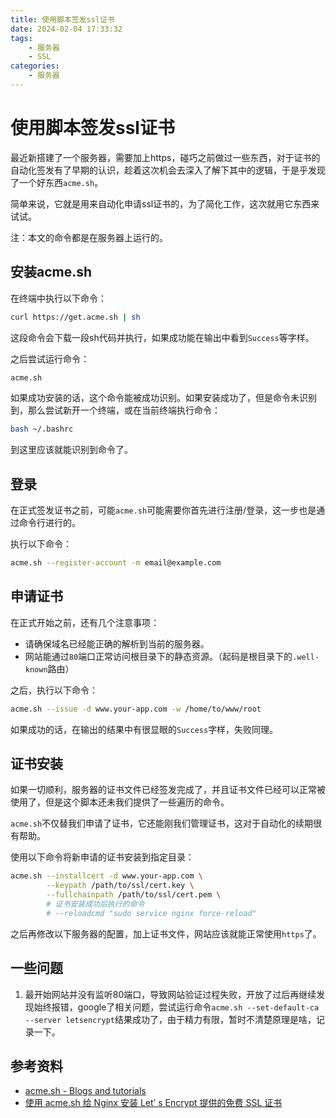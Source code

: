 ```yaml
---
title: 使用脚本签发ssl证书
date: 2024-02-04 17:33:32
tags:
	- 服务器
	- SSL
categories:
	- 服务器
---
```


# 使用脚本签发ssl证书

最近新搭建了一个服务器，需要加上https，碰巧之前做过一些东西，对于证书的自动化签发有了早期的认识，趁着这次机会去深入了解下其中的逻辑，于是乎发现了一个好东西`acme.sh`。

简单来说，它就是用来自动化申请ssl证书的，为了简化工作，这次就用它东西来试试。

注：本文的命令都是在服务器上运行的。

## 安装acme.sh

在终端中执行以下命令：

```bash
curl https://get.acme.sh | sh
```

这段命令会下载一段sh代码并执行，如果成功能在输出中看到`Success`等字样。

之后尝试运行命令：

```bash
acme.sh
```

如果成功安装的话，这个命令能被成功识别。如果安装成功了，但是命令未识别到，那么尝试新开一个终端，或在当前终端执行命令：

```bash
bash ~/.bashrc
```

到这里应该就能识别到命令了。

## 登录

在正式签发证书之前，可能`acme.sh`可能需要你首先进行注册/登录，这一步也是通过命令行进行的。

执行以下命令：

```bash
acme.sh --register-account -m email@example.com
```

## 申请证书

在正式开始之前，还有几个注意事项：

+ 请确保域名已经能正确的解析到当前的服务器。
+ 网站能通过`80`端口正常访问根目录下的静态资源。（起码是根目录下的`.well-known`路由）

之后，执行以下命令：

```bash
acme.sh --issue -d www.your-app.com -w /home/to/www/root
```

如果成功的话，在输出的结果中有很显眼的`Success`字样，失败同理。

## 证书安装

如果一切顺利，服务器的证书文件已经签发完成了，并且证书文件已经可以正常被使用了，但是这个脚本还未我们提供了一些遍历的命令。

`acme.sh`不仅替我们申请了证书，它还能刚我们管理证书，这对于自动化的续期很有帮助。

使用以下命令将新申请的证书安装到指定目录：

```bash
acme.sh --installcert -d www.your-app.com \
        --keypath /path/to/ssl/cert.key \
        --fullchainpath /path/to/ssl/cert.pem \
        # 证书安装成功后执行的命令
        # --reloadcmd "sudo service nginx force-reload"
```

之后再修改以下服务器的配置，加上证书文件，网站应该就能正常使用`https`了。

## 一些问题

1. 最开始网站并没有监听80端口，导致网站验证过程失败，开放了过后再继续发现始终报错，google了相关问题，尝试运行命令`acme.sh --set-default-ca --server letsencrypt`结果成功了，由于精力有限，暂时不清楚原理是啥，记录一下。

## 参考资料

+ [acme.sh - Blogs and tutorials](https://github.com/acmesh-official/acme.sh/wiki/Blogs-and-tutorials#%E4%B8%AD%E6%96%87)
+ [使用 acme.sh 给 Nginx 安装 Let’ s Encrypt 提供的免费 SSL 证书](https://ruby-china.org/topics/31983)

